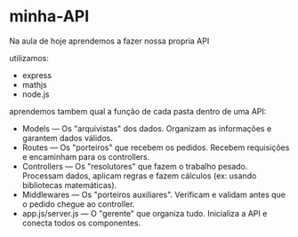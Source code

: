 # minha-API

Na aula de hoje aprendemos a fazer nossa propria API

utilizamos:
- express
- mathjs
- node.js

aprendemos tambem qual a função de cada pasta dentro de uma API: 
- Models — Os "arquivistas" dos dados. Organizam as informações e garantem dados válidos.
- Routes — Os "porteiros" que recebem os pedidos. Recebem requisições e encaminham para os controllers.
- Controllers — Os "resolutores" que fazem o trabalho pesado. Processam dados, aplicam regras e fazem cálculos (ex: usando bibliotecas matemáticas).
- Middlewares — Os "porteiros auxiliares". Verificam e validam antes que o pedido chegue ao controller.
- app.js/server.js — O "gerente" que organiza tudo. Inicializa a API e conecta todos os componentes.
